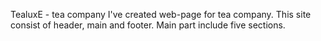 TealuxE - tea company
I've created web-page for tea company. This site consist of header, main and footer. Main part include five sections.
